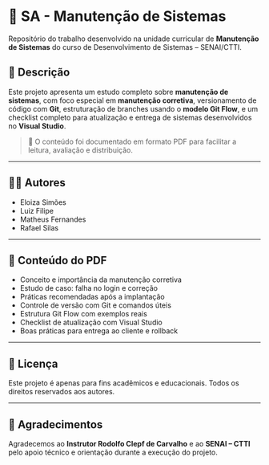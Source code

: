 # 📘 SA - Manutenção de Sistemas

Repositório do trabalho desenvolvido na unidade curricular de **Manutenção de Sistemas** do curso de Desenvolvimento de Sistemas – SENAI/CTTI.

## 🧾 Descrição

Este projeto apresenta um estudo completo sobre **manutenção de sistemas**, com foco especial em **manutenção corretiva**, versionamento de código com **Git**, estruturação de branches usando o **modelo Git Flow**, e um checklist completo para atualização e entrega de sistemas desenvolvidos no **Visual Studio**.

> 📄 O conteúdo foi documentado em formato PDF para facilitar a leitura, avaliação e distribuição.

---

## 👨‍💻 Autores

- Eloiza Simões  
- Luiz Filipe  
- Matheus Fernandes  
- Rafael Silas  

---

## 📌 Conteúdo do PDF

- Conceito e importância da manutenção corretiva  
- Estudo de caso: falha no login e correção  
- Práticas recomendadas após a implantação  
- Controle de versão com Git e comandos úteis  
- Estrutura Git Flow com exemplos reais  
- Checklist de atualização com Visual Studio  
- Boas práticas para entrega ao cliente e rollback
  
---

## 📝 Licença

Este projeto é apenas para fins acadêmicos e educacionais. Todos os direitos reservados aos autores.

---

## 🤝 Agradecimentos

Agradecemos ao **Instrutor Rodolfo Clepf de Carvalho** e ao **SENAI – CTTI** pelo apoio técnico e orientação durante a execução do projeto.
